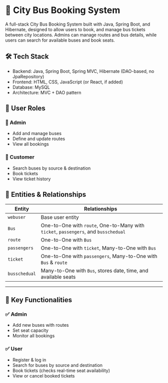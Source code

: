 # 🚌 City Bus Booking System

A full-stack City Bus Booking System built with Java, Spring Boot, and Hibernate, designed to allow users to  book, and manage bus tickets between city locations. Admins can manage routes and bus details, while users can search for available buses and book seats.

## 🛠️ Tech Stack

- Backend: Java, Spring Boot, Spring MVC, Hibernate (DAO-based, no JpaRepository)
- Frontend: HTML, CSS, JavaScript (or React, if added)
- Database: MySQL
- Architecture: MVC + DAO pattern

## 👥 User Roles

### 🔐 Admin
- Add and manage buses
- Define and update routes
- View all bookings

### 👤 Customer
- Search buses by source & destination
- Book tickets
- View ticket history



## 📘 Entities & Relationships

| Entity       | Relationships                                 |
|--------------|-----------------------------------------------|
| `webuser`    | Base user entity                              |
| `Bus`        | One-to-One with `route`, One-to-Many with `ticket`, `passengers`, and `busschedual` |
| `route`      | One-to-One with `Bus`                         |
| `passengers` | One-to-One with `ticket`, Many-to-One with `Bus` |
| `ticket`     | One-to-One with `passengers`, Many-to-One with `Bus` & `route` |
| `busschedual`| Many-to-One with `Bus`, stores date, time, and available seats |


---

## 🔄 Key Functionalities

### ✅ Admin
- Add new buses with routes
- Set seat capacity
- Monitor all bookings

### ✅ User
- Register & log in
- Search for buses by source and destination
- Book tickets (checks real-time seat availability)
- View or cancel booked tickets

